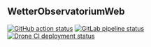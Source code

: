 ## WetterObservatoriumWeb

[![GitHub action status][github_badge]][github_action]
[![GitLab pipeline status][gitlab_badge]][gitlab_pipeline]
[![Drone CI deployment status][drone_badge]][drone_deployment]

  [github_action]: https://github.com/kalehmann/WetterObservatoriumWeb/actions/workflows/main.yaml/
  [github_badge]: https://github.com/kalehmann/WetterObservatoriumWeb/actions/workflows/main.yaml/badge.svg
  [gitlab_badge]: https://gitlab.com/kalehmann/WetterObservatoriumWeb/badges/master/pipeline.svg
  [gitlab_pipeline]: https://gitlab.com/kalehmann/WetterObservatoriumWeb/-/pipelines
  [drone_badge]: https://drone.kalehmann.de/api/badges/karsten/WetterObservatoriumWeb/status.svg
  [drone_deployment]: https://drone.kalehmann.de/karsten/WetterObservatoriumWeb
